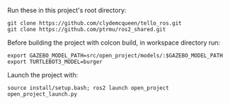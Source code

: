Run these in this project's root directory:
```
git clone https://github.com/clydemcqueen/tello_ros.git
git clone https://github.com/ptrmu/ros2_shared.git
```

Before building the project with colcon build, in workspace directory run: 
```
export GAZEBO_MODEL_PATH=src/open_project/models/:$GAZEBO_MODEL_PATH
export TURTLEBOT3_MODEL=burger
```
Launch the project with:
```
source install/setup.bash; ros2 launch open_project open_project_launch.py
```
